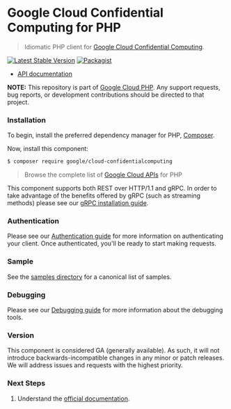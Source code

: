 # Google Cloud Confidential Computing for PHP

> Idiomatic PHP client for [Google Cloud Confidential Computing](https://cloud.google.com/confidential-computing).

[![Latest Stable Version](https://poser.pugx.org/google/cloud-confidentialcomputing/v/stable)](https://packagist.org/packages/google/cloud-confidentialcomputing) [![Packagist](https://img.shields.io/packagist/dm/google/cloud-confidentialcomputing.svg)](https://packagist.org/packages/google/cloud-confidentialcomputing)

* [API documentation](https://cloud.google.com/php/docs/reference/cloud-confidentialcomputing/latest)

**NOTE:** This repository is part of [Google Cloud PHP](https://github.com/googleapis/google-cloud-php). Any
support requests, bug reports, or development contributions should be directed to
that project.

### Installation

To begin, install the preferred dependency manager for PHP, [Composer](https://getcomposer.org/).

Now, install this component:

```sh
$ composer require google/cloud-confidentialcomputing
```

> Browse the complete list of [Google Cloud APIs](https://cloud.google.com/php/docs/reference)
> for PHP

This component supports both REST over HTTP/1.1 and gRPC. In order to take advantage of the benefits
offered by gRPC (such as streaming methods) please see our
[gRPC installation guide](https://cloud.google.com/php/grpc).

### Authentication

Please see our [Authentication guide](https://github.com/googleapis/google-cloud-php/blob/main/AUTHENTICATION.md) for more information
on authenticating your client. Once authenticated, you'll be ready to start making requests.

### Sample

See the [samples directory](https://github.com/googleapis/google-cloud-php-confidentialcomputing/tree/main/samples) for a canonical list of samples.

### Debugging

Please see our [Debugging guide](https://github.com/googleapis/google-cloud-php/blob/main/DEBUG.md)
for more information about the debugging tools.

### Version

This component is considered GA (generally available). As such, it will not introduce backwards-incompatible changes in
any minor or patch releases. We will address issues and requests with the highest priority.

### Next Steps

1. Understand the [official documentation](https://cloud.google.com/compute/confidential-vm/docs).
